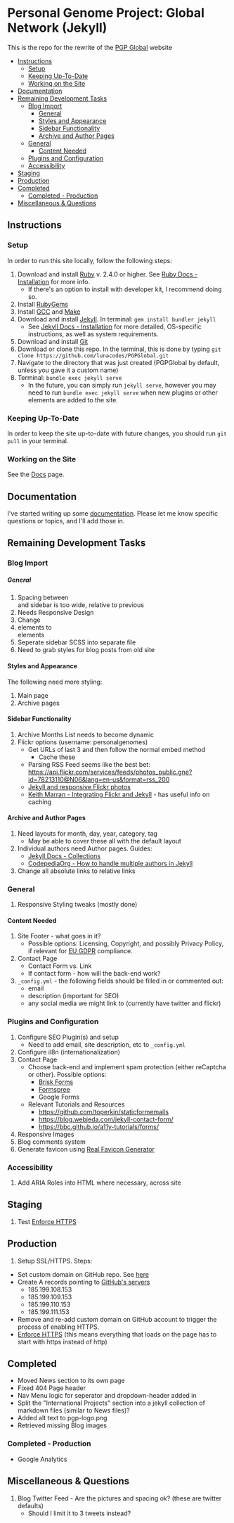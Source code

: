# Personal Genome Project: Global Network (Jekyll)

This is the repo for the rewrite of the [PGP Global](https://www.personalgenomes.org/) website

<!-- MarkdownTOC -->

* [Instructions](#instructions)
  * [Setup](#setup)
  * [Keeping Up-To-Date](#keeping-up-to-date)
  * [Working on the Site](#working-on-the-site)
* [Documentation](#documentation)
* [Remaining Development Tasks](#remaining-development-tasks)
  * [Blog Import](#blog-import)
      * [General](#general)
    * [Styles and Appearance](#styles-and-appearance)
    * [Sidebar Functionality](#sidebar-functionality)
    * [Archive and Author Pages](#archive-and-author-pages)
  * [General](#general-1)
    * [Content Needed](#content-needed)
  * [Plugins and Configuration](#plugins-and-configuration)
  * [Accessibility](#accessibility)
* [Staging](#staging)
* [Production](#production)
* [Completed](#completed)
  * [Completed - Production](#completed---production)
* [Miscellaneous & Questions](#miscellaneous--questions)

<!-- /MarkdownTOC -->


<a id="instructions"></a>
## Instructions

<a id="setup"></a>
### Setup

In order to run this site locally, follow the following steps:

1. Download and install [Ruby](https://www.ruby-lang.org/en/downloads/) v. 2.4.0 or higher. See [Ruby Docs - Installation](https://www.ruby-lang.org/en/documentation/installation/) for more info.
    * If there's an option to install with developer kit, I recommend doing so.
2. Install [RubyGems](https://rubygems.org/pages/download)
3. Install [GCC](https://gcc.gnu.org/install/) and [Make](https://www.gnu.org/software/make/)
4. Download and install [Jekyll](https://jekyllrb.com/). In terminal: `gem install bundler jekyll`
    * See [Jekyll Docs - Installation](https://jekyllrb.com/docs/installation/#requirements) for more detailed, OS-specific instructions, as well as system requirements.
5. Download and install [Git](https://git-scm.com/downloads)
6. Download or clone this repo. In the terminal, this is done by typing `git clone https://github.com/lunacodes/PGPGlobal.git`
7. Navigate to the directory that was just created (PGPGlobal by default, unless you gave it a custom name)
8. Terminal: `bundle exec jekyll serve`
    * In the future, you can simply run `jekyll serve`, however you may need to run `bundle exec jekyll serve` when new plugins or other elements are added to the site.

<a id="keeping-up-to-date"></a>
### Keeping Up-To-Date

In order to keep the site up-to-date with future changes, you should run `git pull` in your terminal.

<a id="working-on-the-site"></a>
### Working on the Site

See the [Docs](docs/documentation) page.

<a id="documentation"></a>
## Documentation

I've started writing up some [documentation](docs/documentation.md). Please let me know specific questions or topics, and I'll add those in.


<a id="remaining-development-tasks"></a>
## Remaining Development Tasks

<a id="blog-import"></a>
### Blog Import

<a id="general"></a>
##### General

1. Spacing between <main> and sidebar is too wide, relative to previous
2. Needs Responsive Design
3. Change <li> elements to <article> elements
4. Seperate sidebar SCSS into separate file
5. Need to grab styles for blog posts from old site

<a id="styles-and-appearance"></a>
#### Styles and Appearance

The following need more styling:

1. Main page
2. Archive pages

<a id="sidebar-functionality"></a>
#### Sidebar Functionality

1. Archive Months List needs to become dynamic
2. Flickr options (username: personalgenomes)
    * Get URLs of last 3 and then follow the normal embed method
      * Cache these
    * Parsing RSS Feed seems like the best bet: https://api.flickr.com/services/feeds/photos_public.gne?id=78213110@N06&lang=en-us&format=rss_200
    * [Jekyll and responsive Flickr photos](https://heipei.io/2016/05/28/jekyll-and-responsive-flickr-photos/)
    * [Keith Marran - Integrating Flickr and Jekyll](http://www.marran.com/tech/integrating-flickr-and-jekyll) - has useful info on caching

<a id="archive-and-author-pages"></a>
#### Archive and Author Pages

1. Need layouts for month, day, year, category, tag
    * May be able to cover these all with the default layout
2. Individual authors need Author pages. Guides:
    * [Jekyll Docs - Collections](https://jekyllrb.com/docs/step-by-step/09-collections/)
    * [CodepediaOrg - How to handle multiple authors in Jekyll](https://www.codepedia.org/ama/how-to-handle-multiple-authors-in-jekyll/)
3. Change all absolute links to relative links

<a id="general-1"></a>
### General
1. Responsive Styling tweaks (mostly done)

<a id="content-needed"></a>
#### Content Needed
1. Site Footer - what goes in it?
    * Possible options: Licensing, Copyright, and possibly Privacy Policy, if relevant for [EU GDPR](https://eugdpr.org/) compliance.
2. Contact Page
    * Contact Form vs. Link
    * If contact form - how will the back-end work?
3. `_config.yml` - the following fields should be filled in or commented out:
    * email
    * description (important for SEO)
    * any social media we might link to (currently have twitter and flickr)

<a id="plugins-and-configuration"></a>
### Plugins and Configuration
1. Configure SEO Plugin(s) and setup
    * Need to add email, site description, etc to `_config.yml`
2. Configure il8n (internationalization)
3. Contact Page
    * Choose back-end and implement spam protection (either reCaptcha or other). Possible options:
        * [Brisk Forms](https://www.briskforms.com/)
        * [Formspree](https://formspree.io/)
        * Google Forms
    * Relevant Tutorials and Resources
        * https://github.com/toperkin/staticformemails
        * https://blog.webjeda.com/jekyll-contact-form/
        * https://bbc.github.io/a11y-tutorials/forms/
4. Responsive Images
5. Blog comments system
6. Generate favicon using [Real Favicon Generator](https://realfavicongenerator.net/)

<a id="accessibility"></a>
### Accessibility

1. Add ARIA Roles into HTML where necessary, across site

<a id="staging"></a>
## Staging

1. Test [Enforce HTTPS](https://help.github.com/en/articles/securing-your-github-pages-site-with-https)

<a id="production"></a>
## Production

1. Setup SSL/HTTPS. Steps:
  * Set custom domain on GitHub repo. See [here](https://help.github.com/en/articles/adding-or-removing-a-custom-domain-for-your-github-pages-site)
  * Create A records pointing to [GitHub's servers](https://help.github.com/en/articles/setting-up-an-apex-domain#configuring-a-records-with-your-dns-provider)
    * 185.199.108.153
    * 185.199.109.153
    * 185.199.110.153
    * 185.199.111.153
  * Remove and re-add custom domain on GitHub account to trigger the process of enabling HTTPS.
  * [Enforce HTTPS](https://help.github.com/en/articles/securing-your-github-pages-site-with-https) (this means everything that loads on the page has to start with https instead of http)

<a id="completed"></a>
## Completed
* Moved News section to its own page
* Fixed 404 Page header
* Nav Menu logic for seperator and dropdown-header added in
* Split the "International Projects" section into a jekyll collection of markdown files (similar to News files)?
* Added alt text to pgp-logo.png
* Retrieved missing Blog images

<a id="completed---production"></a>
### Completed - Production
* Google Analytics

<a id="miscellaneous--questions"></a>
## Miscellaneous & Questions
1. Blog Twitter Feed - Are the pictures and spacing ok? (these are twitter defaults)
    * Should I limit it to 3 tweets instead?
